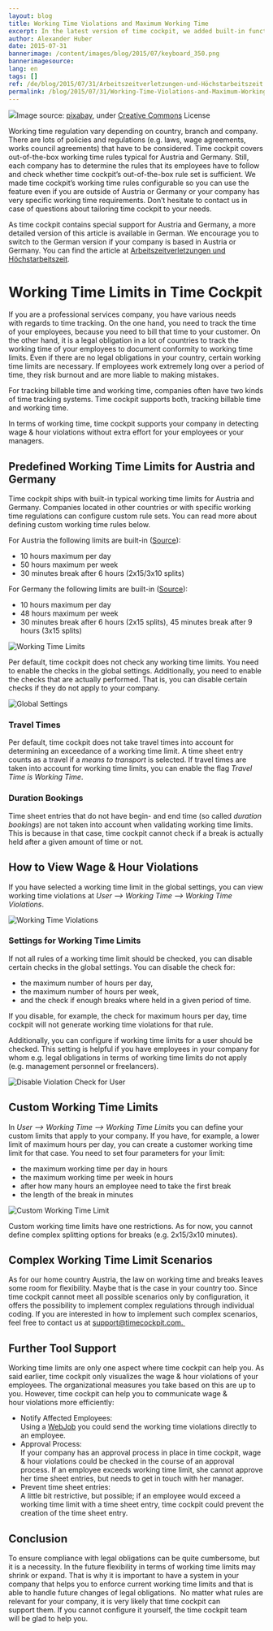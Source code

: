 ```yaml
---
layout: blog
title: Working Time Violations and Maximum Working Time
excerpt: In the latest version of time cockpit, we added built-in functions for monitoring wage & hour violations. This topic is important for many of our customers as violations can be costly. Time cockpit contains typical rule sets for Austria and Germany out-of-the-box. Customers in different countries or with specific working time rules can configure custom rule sets. Read more about how time cockpit can help you to stay compliant to legal obligations and policies concerning working times.
author: Alexander Huber
date: 2015-07-31
bannerimage: /content/images/blog/2015/07/keyboard_350.png
bannerimagesource: 
lang: en
tags: []
ref: /de/blog/2015/07/31/Arbeitszeitverletzungen-und-Höchstarbeitszeit
permalink: /blog/2015/07/31/Working-Time-Violations-and-Maximum-Working-Time
---
```


<div class="imageCaption">
  <img src="{{site.baseurl}}/content/images/blog/2015/07/keyboard-pause.png" />Image source: <a href="https://pixabay.com/en/keyboard-computer-button-holiday-393838/" target="_blank">pixabay</a>, under <a href="https://creativecommons.org/publicdomain/zero/1.0/" target="_blank">Creative Commons</a> License</div><p class="showcase">Working time regulation vary depending on country, branch and company. There are lots of policies and regulations (e.g. laws, wage agreements, works council agreements) that have to be considered. Time cockpit covers out-of-the-box working time rules typical for Austria and Germany. Still, each company has to determine the rules that its employees have to follow and check whether time cockpit’s out-of-the-box rule set is sufficient. We made time cockpit’s working time rules configurable so you can use the feature even if you are outside of Austria or Germany or your company has very specific working time requirements. Don’t hesitate to contact us in case of questions about tailoring time cockpit to your needs.</p><p class="highlighted">As time cockpit contains special support for Austria and Germany, a more detailed version of this article is available in German. We encourage you to switch to the German version if your company is based in Austria or Germany. You can find the article at <a href="https://www.timecockpit.com/de/blog/2015/07/31/Arbeitszeitverletzungen-und-H%C3%B6chstarbeitszeit" target="_blank">Arbeitszeitverletzungen und Höchstarbeitszeit</a>.</p><h1>Working Time Limits in Time Cockpit
<br /></h1><p>If you are a professional services company, you have various needs with regards to time tracking. On the one hand, you need to track the time of your employees, because you need to bill that time to your customer. On the other hand, it is a legal obligation in a lot of countries to track the working time of your employees to document conformity to working time limits. Even if there are no legal obligations in your country, certain working time limits are necessary. If employees work extremely long over a period of time, they risk burnout and are more liable to making mistakes.<br /></p><p>For tracking billable time and working time, companies often have two kinds of time tracking systems. Time cockpit supports both, tracking billable time and working time. <br /></p><p class="showcase">In terms of working time, time cockpit supports your company in detecting wage &amp; hour violations without extra effort for your employees or your managers.<br /></p><h2>Predefined Working Time Limits for Austria and Germany</h2><p class="note">Time cockpit ships with built-in typical working time limits for Austria and Germany. Companies located in other countries or with specific working time regulations can configure custom rule sets. You can read more about defining custom working time rules below.</p><p class="note">For Austria the following limits are built-in (<a href="http://www.arbeitsinspektion.gv.at/NR/rdonlyres/002604AE-07A8-4E96-8AD9-A83F281A7EEB/0/Arbeitszeit_Arbeitsruhe_2015_Broschuere.pdf%20">Source</a>):<br /></p><ul>
  <li>10 hours maximum per day</li>
  <li>50 hours maximum per week</li>
  <li>30 minutes break after 6 hours (2x15/3x10 splits)</li>
</ul><p>For Germany the following limits are built-in (<a href="http://www.bmas.de/SharedDocs/Downloads/DE/PDF-Publikationen/a120-arbeitszeitgesetz.pdf?__blob=publicationFile">Source</a>):<br /></p><ul>
  <li>10 hours maximum per day</li>
  <li>48 hours maximum per week</li>
  <li>30 minutes break after 6 hours (2x15 splits), 45 minutes break after 9 hours (3x15 splits)</li>
</ul><p>
  <img title="Working Time Limits" src="{{site.baseurl}}/content/images/blog/2015/07/workingtimelimits.png?mw=750" />
</p><p>Per default, time cockpit does not check any working time limits. You need to enable the checks in the global settings. Additionally, you need to enable the checks that are actually performed. That is, you can disable certain checks if they do not apply to your company.</p><p>
  <img title="Global Settings" src="{{site.baseurl}}/content/images/blog/2015/07/globalsettingsform_en.png?mw=500" />
</p><h3>Travel Times</h3><p>Per default, time cockpit does not take travel times into account for determining an exceedance of a working time limit. A time sheet entry counts as a travel if a <em>means to transport</em> is selected. If travel times are taken into account for working time limits, you can enable the flag <em>Travel Time is Working Time</em>.</p><h3>Duration Bookings</h3><p>Time sheet entries that do not have begin- and end time (so called <em>duration bookings</em>) are not taken into account when validating working time limits. This is because in that case, time cockpit cannot check if a break is actually held after a given amount of time or not.</p><h2>How to View Wage &amp; Hour Violations</h2><p>If you have selected a working time limit in the global settings, you can view working time violations at <em>User --&gt; Working Time --&gt; Working Time Violations</em>.</p><p>
  <img title="Working Time Violations" src="{{site.baseurl}}/content/images/blog/2015/07/workingtimevalidations_en.png?mw=750" />
</p><h3>Settings for Working Time Limits</h3><p>If not all rules of a working time limit should be checked, you can disable certain checks in the global settings. You can disable the check for:</p><ul>
  <li>the maximum number of hours per day,</li>
  <li>the maximum number of hours per week,</li>
  <li>and the check if enough breaks where held in a given period of time.</li>
</ul><p>If you disable, for example, the check for maximum hours per day, time cockpit will not generate working time violations for that rule.</p><p>Additionally, you can configure if working time limits for a user should be checked. This setting is helpful if you have employees in your company for whom e.g. legal obligations in terms of working time limits do not apply (e.g. management personnel or freelancers).</p><p>
  <img title="Disable Violation Check for User" src="{{site.baseurl}}/content/images/blog/2015/07/violationusersettings.png?mw=500" />
</p><h2>Custom Working Time Limits</h2><p>In <em>User --&gt; Working Time --&gt; Working Time Limits</em> you can define your custom limits that apply to your company. If you have, for example, a lower limit of maximum hours per day, you can create a customer working time limit for that case. You need to set four parameters for your limit:</p><ul>
  <li>the maximum working time per day in hours</li>
  <li>the maximum working time per week in hours</li>
  <li>after how many hours an employee need to take the first break</li>
  <li>the length of the break in minutes</li>
</ul><p>
  <img title="Custom Working Time Limit" src="{{site.baseurl}}/content/images/blog/2015/07/customworkingtimelimit.png?mw=500" />
</p><p class="showcase">Custom working time limits have one restrictions. As for now, you cannot define complex splitting options for breaks (e.g. 2x15/3x10 minutes).</p><h2>Complex Working Time Limit Scenarios</h2><p>As for our home country Austria, the law on working time and breaks leaves some room for flexibility. Maybe that is the case in your country too. Since time cockpit cannot meet all possible scenarios only by configuration, it offers the possibility to implement complex regulations through individual coding. If you are interested in how to implement such complex scenarios, feel free to contact us at <a href="mailto:support@timecockpit.com. ">support@timecockpit.com. </a></p><h2>Further Tool Support</h2><p>Working time limits are only one aspect where time cockpit can help you. As said earlier, time cockpit only visualizes the wage &amp; hour violations of your employees. The organizational measures you take based on this are up to you. However, time cockpit can help you to communicate wage &amp; hour violations more efficiently:</p><ul>
  <li>Notify Affected Employees:
<br />
Using a <a href="~/blog/2015/05/18/Integrating-On-Premise-Resources-Into-Time-Cockpit-" target="_blank">WebJob</a> you could send the working time violations directly to an employee. </li>
  <li>Approval Process:
<br />
If your company has an approval process in place in time cockpit, wage &amp; hour violations could be checked in the course of an approval process. If an employee exceeds working time limit, she cannot approve her time sheet entries, but needs to get in touch with her manager.</li>
  <li>Prevent time sheet entries:
<br />
A little bit restrictive, but possible; if an employee would exceed a working time limit with a time sheet entry, time cockpit could prevent the creation of the time sheet entry.</li>
</ul><h2>Conclusion</h2><p>To ensure compliance with legal obligations can be quite cumbersome, but it is a necessity. In the future flexibility in terms of working time limits may shrink or expand. That is why it is important to have a system in your company that helps you to enforce current working time limits and that is able to handle future changes of legal obligations.  No matter what rules are relevant for your company, it is very likely that time cockpit can support them. If you cannot configure it yourself, the time cockpit team will be glad to help you.</p>